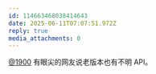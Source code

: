 ```yaml
---
id: 114663468038414643
date: 2025-06-11T07:07:51.972Z
reply: true
media_attachments: 0
---
```


[@1900](https://social.1900.live/@1900) 有眼尖的网友说老版本也有不明 API。

